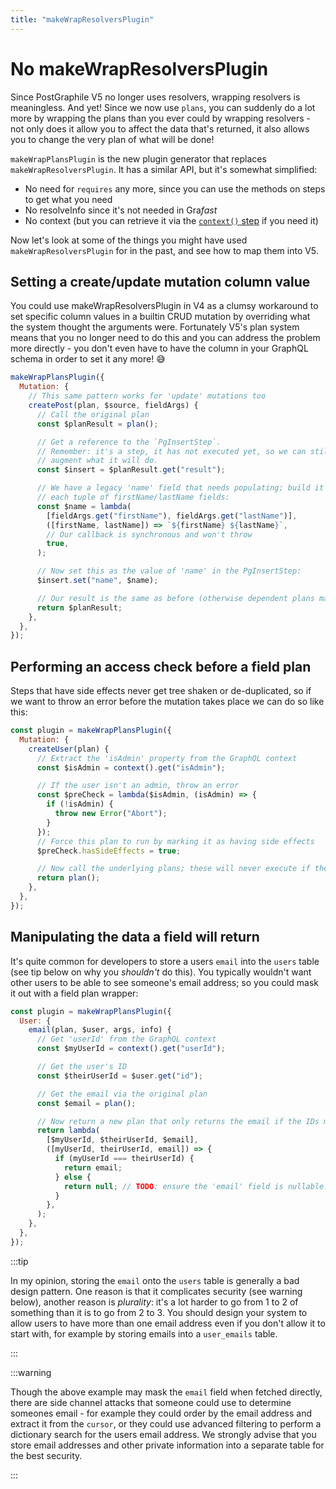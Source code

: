 ```yaml
---
title: "makeWrapResolversPlugin"
---
```


# No makeWrapResolversPlugin

Since PostGraphile V5 no longer uses resolvers, wrapping resolvers is
meaningless. And yet! Since we now use `plans`, you can suddenly do a lot more
by wrapping the plans than you ever could by wrapping resolvers - not only does
it allow you to affect the data that's returned, it also allows you to change
the very plan of what will be done!

`makeWrapPlansPlugin` is the new plugin generator that replaces
`makeWrapResolversPlugin`. It has a similar API, but it's somewhat simplified:

- No need for `requires` any more, since you can use the methods on steps to get
  what you need
- No resolveInfo since it's not needed in Gra*fast*
- No context (but you can retrieve it via the [`context()` step][context] if you
  need it)

[context]: https://grafast.org/grafast/step-library/standard-steps/context

Now let's look at some of the things you might have used
`makeWrapResolversPlugin` for in the past, and see how to map them into V5.

## Setting a create/update mutation column value

You could use makeWrapResolversPlugin in V4 as a clumsy workaround to set
specific column values in a builtin CRUD mutation by overriding what the system
thought the arguments were. Fortunately V5's plan system means that you no
longer need to do this and you can address the problem more directly - you don't
even have to have the column in your GraphQL schema in order to set it any more!
:sweat_smile:

```js
makeWrapPlansPlugin({
  Mutation: {
    // This same pattern works for 'update' mutations too
    createPost(plan, $source, fieldArgs) {
      // Call the original plan
      const $planResult = plan();

      // Get a reference to the `PgInsertStep`.
      // Remember: it's a step, it has not executed yet, so we can still
      // augment what it will do.
      const $insert = $planResult.get("result");

      // We have a legacy 'name' field that needs populating; build it from
      // each tuple of firstName/lastName fields:
      const $name = lambda(
        [fieldArgs.get("firstName"), fieldArgs.get("lastName")],
        ([firstName, lastName]) => `${firstName} ${lastName}`,
        // Our callback is synchronous and won't throw
        true,
      );

      // Now set this as the value of 'name' in the PgInsertStep:
      $insert.set("name", $name);

      // Our result is the same as before (otherwise dependent plans may fail)
      return $planResult;
    },
  },
});
```

## Performing an access check before a field plan

Steps that have side effects never get tree shaken or de-duplicated, so if we
want to throw an error before the mutation takes place we can do so like this:

```js
const plugin = makeWrapPlansPlugin({
  Mutation: {
    createUser(plan) {
      // Extract the 'isAdmin' property from the GraphQL context
      const $isAdmin = context().get("isAdmin");

      // If the user isn't an admin, throw an error
      const $preCheck = lambda($isAdmin, (isAdmin) => {
        if (!isAdmin) {
          throw new Error("Abort");
        }
      });
      // Force this plan to run by marking it as having side effects
      $preCheck.hasSideEffects = true;

      // Now call the underlying plans; these will never execute if the above throws
      return plan();
    },
  },
});
```

## Manipulating the data a field will return

It's quite common for developers to store a users `email` into the `users` table
(see tip below on why you _shouldn't_ do this). You typically wouldn't want
other users to be able to see someone's email address; so you could mask it out
with a field plan wrapper:

```js
const plugin = makeWrapPlansPlugin({
  User: {
    email(plan, $user, args, info) {
      // Get 'userId' from the GraphQL context
      const $myUserId = context().get("userId");

      // Get the user's ID
      const $theirUserId = $user.get("id");

      // Get the email via the original plan
      const $email = plan();

      // Now return a new plan that only returns the email if the IDs match
      return lambda(
        [$myUserId, $theirUserId, $email],
        ([myUserId, theirUserId, email]) => {
          if (myUserId === theirUserId) {
            return email;
          } else {
            return null; // TODO: ensure the 'email' field is nullable!
          }
        },
      );
    },
  },
});
```

:::tip

In my opinion, storing the `email` onto the `users` table is generally a bad
design pattern. One reason is that it complicates security (see warning below),
another reason is _plurality_: it's a lot harder to go from 1 to 2 of something
than it is to go from 2 to 3. You should design your system to allow users to
have more than one email address even if you don't allow it to start with, for
example by storing emails into a `user_emails` table.

:::

:::warning

Though the above example may mask the `email` field when fetched directly, there
are side channel attacks that someone could use to determine someones email -
for example they could order by the email address and extract it from the
`cursor`, or they could use advanced filtering to perform a dictionary search
for the users email address. We strongly advise that you store email addresses
and other private information into a separate table for the best security.

:::
